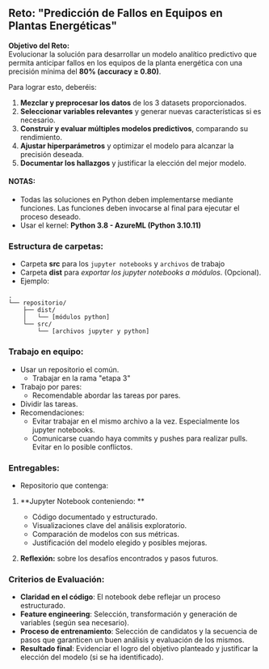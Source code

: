 ## Reto: **"Predicción de Fallos en Equipos en Plantas Energéticas"**

**Objetivo del Reto:**  
Evolucionar la solución para desarrollar un modelo analítico predictivo que permita anticipar fallos en los equipos de la planta energética con una precisión mínima del **80% (accuracy ≥ 0.80)**. 

Para lograr esto, deberéis:

1. **Mezclar y preprocesar los datos** de los 3 datasets proporcionados.  
2. **Seleccionar variables relevantes** y generar nuevas características si es necesario.  
3. **Construir y evaluar múltiples modelos predictivos**, comparando su rendimiento.  
4. **Ajustar hiperparámetros** y optimizar el modelo para alcanzar la precisión deseada.  
5. **Documentar los hallazgos** y justificar la elección del mejor modelo.  


#### **NOTAS:** 
- Todas las soluciones en Python deben implementarse mediante funciones. Las funciones deben invocarse al final para ejecutar el proceso deseado.
- Usar el kernel: **Python 3.8 - AzureML (Python 3.10.11)**


### **Estructura de carpetas:**
- Carpeta **src** para los `jupyter notebooks` y `archivos` de trabajo  
- Carpeta **dist** para *exportar los jupyter notebooks a módulos*. (Opcional).
- Ejemplo: 

```
.
└── repositorio/
    ├── dist/
    │   └── [módulos python]
    └── src/
        └── [archivos jupyter y python]
```


### **Trabajo en equipo:**  
   - Usar un repositorio el común.
      - Trabajar en la rama "etapa 3"
   - Trabajo por pares:
      - Recomendable abordar las tareas por pares.
   - Dividir las tareas.
   - Recomendaciones:
      - Evitar trabajar en el mismo archivo a la vez. Especialmente los jupyter notebooks.
      - Comunicarse cuando haya commits y pushes para realizar pulls. Evitar en lo posible conflictos.

### **Entregables:**
- Repositorio que contenga:
1. **Jupyter Notebook conteniendo:  **
   - Código documentado y estructurado.  
   - Visualizaciones clave del análisis exploratorio.  
   - Comparación de modelos con sus métricas.  
   - Justificación del modelo elegido y posibles mejoras.  

2. **Reflexión:** sobre los desafíos encontrados y pasos futuros.

### **Criterios de Evaluación:**  

- **Claridad en el código**: El notebook debe reflejar un proceso estructurado.
- **Feature engineering**: Selección, transformación y generación de variables (según sea necesario).
- **Proceso de entrenamiento**: Selección de candidatos y la secuencia de pasos que garanticen un buen análisis y evaluación de los mismos.
- **Resultado final**: Evidenciar el logro del objetivo planteado y justificar la elección del modelo (si se ha identificado).